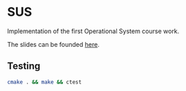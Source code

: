 # SUS

Implementation of the first Operational System course work.

The slides can be founded [here](https://www.figma.com/slides/EuCgWVzEuW5P3MDkPrlukQ/SUS-Scheduler?node-id=2-47&t=jxqNwxSgJJnfv4Ng-1).

## Testing

```bash
cmake . && make && ctest
```
